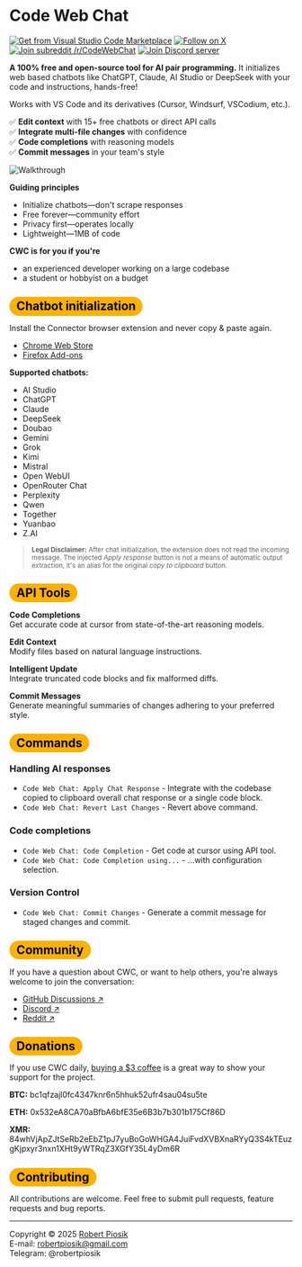 # Code Web Chat

<a href="https://marketplace.visualstudio.com/items?itemName=robertpiosik.gemini-coder" target="_blank"><img src="https://img.shields.io/badge/Install-VS_Code_Marketplace-blue" alt="Get from Visual Studio Code Marketplace" /></a> <a href="https://x.com/CodeWebChat" target="_blank"><img src="https://img.shields.io/badge/Follow_on_X-@CodeWebChat-black" alt="Follow on X" /></a> <a href="https://reddit.com/r/CodeWebChat" target="_blank"><img src="https://img.shields.io/badge/Join_subreddit-r/CodeWebChat-orange" alt="Join subreddit /r/CodeWebChat" /></a> <a href="https://discord.com/invite/KJySXsrSX5" target="_blank"><img src="https://img.shields.io/badge/Chat-Discord-7289da" alt="Join Discord server" /></a>

**A 100% free and open-source tool for AI pair programming.** It initializes web based chatbots like ChatGPT, Claude, AI Studio or DeepSeek with your code and instructions, hands-free!

Works with VS Code and its derivatives (Cursor, Windsurf, VSCodium, etc.).

✅ **Edit context** with 15+ free chatbots or direct API calls \
✅ **Integrate multi-file changes** with confidence \
✅ **Code completions** with reasoning models \
✅ **Commit messages** in your team's style

<p>
<img src="https://github.com/robertpiosik/CodeWebChat/raw/HEAD/packages/shared/src/media/demo.gif" alt="Walkthrough" />
</p>

**Guiding principles**

- Initialize chatbots—don't scrape responses
- Free forever—community effort
- Privacy first—operates locally
- Lightweight—1MB of code

**CWC is for you if you're**

- an experienced developer working on a large codebase
- a student or hobbyist on a budget

## <span style="background-color: #fbb100; color: black; padding: 0.2em 0.6em; border-radius: 999px">Chatbot initialization</span>

Install the Connector browser extension and never copy & paste again.

- [Chrome Web Store](https://chromewebstore.google.com/detail/code-web-chat-connector/ljookipcanaglfaocjbgdicfbdhhjffp)
- [Firefox Add-ons](https://addons.mozilla.org/en-US/firefox/addon/code-web-chat-connector/)

**Supported chatbots:**

- AI Studio
- ChatGPT
- Claude
- DeepSeek
- Doubao
- Gemini
- Grok
- Kimi
- Mistral
- Open WebUI
- OpenRouter Chat
- Perplexity
- Qwen
- Together
- Yuanbao
- Z.AI

> <small>**Legal Disclaimer:** After chat initialization, the extension does not read the incoming message. The injected _Apply response_ button is not a means of automatic output extraction, it's an alias for the original _copy to clipboard_ button.</small>

## <span style="background-color: #fbb100; color: black; padding: 0.2em 0.6em; border-radius: 999px">API Tools</span>

**Code Completions** \
Get accurate code at cursor from state-of-the-art reasoning models.

**Edit Context** \
Modify files based on natural language instructions.

**Intelligent Update** \
Integrate truncated code blocks and fix malformed diffs.

**Commit Messages** \
Generate meaningful summaries of changes adhering to your preferred style.

## <span style="background-color: #fbb100; color: black; padding: 0.2em 0.6em; border-radius: 999px">Commands</span>

### Handling AI responses

- `Code Web Chat: Apply Chat Response` - Integrate with the codebase copied to clipboard overall chat response or a single code block.
- `Code Web Chat: Revert Last Changes` - Revert above command.

### Code completions

- `Code Web Chat: Code Completion` - Get code at cursor using API tool.
- `Code Web Chat: Code Completion using...` - ...with configuration selection.

### Version Control

- `Code Web Chat: Commit Changes` - Generate a commit message for staged changes and commit.

## <span style="background-color: #fbb100; color: black; padding: 0.2em 0.6em; border-radius: 999px">Community</span>

If you have a question about CWC, or want to help others, you're always welcome to join the conversation:

- [GitHub Discussions ↗](https://github.com/robertpiosik/CodeWebChat/discussions)
- [Discord ↗](https://discord.gg/KJySXsrSX5)
- [Reddit ↗](https://www.reddit.com/r/CodeWebChat)

## <span style="background-color: #fbb100; color: black; padding: 0.2em 0.6em; border-radius: 999px">Donations</span>

If you use CWC daily, [buying a $3 coffee](https://buymeacoffee.com/robertpiosik) is a great way to show your support for the project.

**BTC:** bc1qfzajl0fc4347knr6n5hhuk52ufr4sau04su5te

**ETH:** 0x532eA8CA70aBfbA6bfE35e6B3b7b301b175Cf86D

**XMR:** 84whVjApZJtSeRb2eEbZ1pJ7yuBoGoWHGA4JuiFvdXVBXnaRYyQ3S4kTEuzgKjpxyr3nxn1XHt9yWTRqZ3XGfY35L4yDm6R

## <span style="background-color: #fbb100; color: black; padding: 0.2em 0.6em; border-radius: 999px">Contributing</span>

All contributions are welcome. Feel free to submit pull requests, feature requests and bug reports.

<hr />

Copyright © 2025 [Robert Piosik](https://x.com/robertpiosik) \
E-mail: robertpiosik@gmail.com \
Telegram: @robertpiosik
